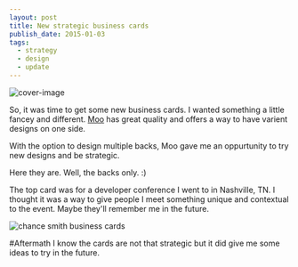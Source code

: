 ```yaml
---
layout: post
title: New strategic business cards
publish_date: 2015-01-03
tags:
  - strategy
  - design
  - update
---
```


![cover-image](/content/images/2015/01/9YkimE4V-JnL41LhoPZN32XMoOp-71QtkqVs09nDuSk.jpg)

So, it was time to get some new business cards. I wanted something a little fancey and different. [Moo](https://moo.com) has great quality and offers a way to have varient designs on one side.

With the option to design multiple backs, Moo gave me an oppurtunity to try new designs and be strategic.

Here they are. Well, the backs only. :)

The top card was for a developer conference I went to in Nashville, TN. I thought it was a way to give people I meet something unique and contextual to the event. Maybe they'll remember me in the future.

![chance smith business cards](/content/images/2015/01/169ufC60LsJQJmj3SnFjHs2moc8DEfaWF21WuzOrIWs.jpg)

#Aftermath
I know the cards are not that strategic but it did give me some ideas to try in the future.
